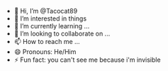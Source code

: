 - 👋 Hi, I’m @Tacocat89
- 👀 I’m interested in things
- 🌱 I’m currently learning ...
- 💞️ I’m looking to collaborate on ...
- 📫 How to reach me ...
- 😄 Pronouns: He/Him
- ⚡ Fun fact: you can't see me because i'm invisible

<!---
Tacocat89/Tacocat89 is a ✨ special ✨ repository because its `README.md` (this file) appears on your GitHub profile.
You can click the Preview link to take a look at your changes.
--->
